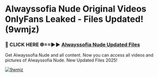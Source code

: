 # Alwayssofia Nude Original Videos 0nlyFans Leaked - Files Updated! (9wmjz)

<h3>🔴 CLICK HERE 🌐==►► <a href="https://tinyurl.com/5h6xmrr3" rel="nofollow">Alwayssofia Nude Updated Files</a></h3>

Get Alwayssofia Nude and all content. Now you can access all videos and pictures of Alwayssofia Nude. New Updated Files 2025!

[![9wmjz](https://i.imgur.com/KVD873Z.gif)](https://tinyurl.com/5h6xmrr3)
